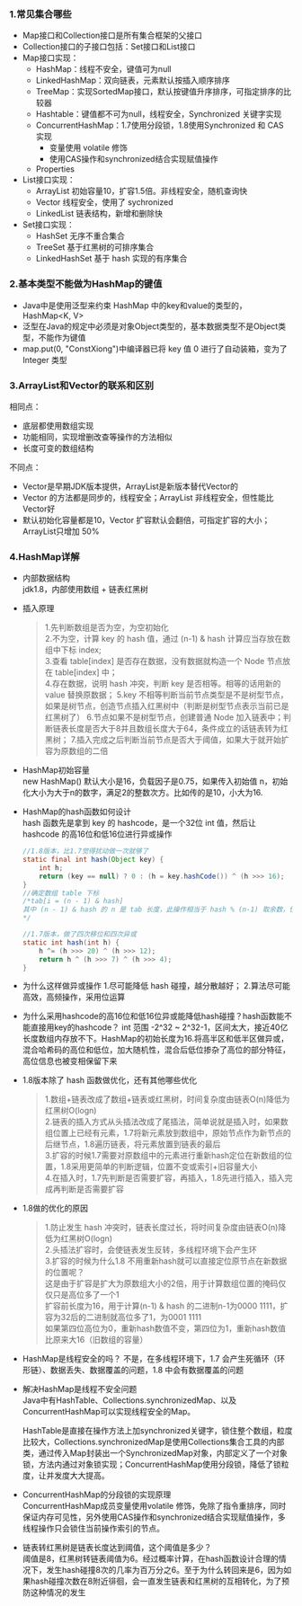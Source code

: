 
### 1.常见集合哪些  
- Map接口和Collection接口是所有集合框架的父接口
- Collection接口的子接口包括：Set接口和List接口
- Map接口实现：
    - HashMap：线程不安全，键值可为null
	- LinkedHashMap：双向链表，元素默认按插入顺序排序
	- TreeMap：实现SortedMap接口，默认按键值升序排序，可指定排序的比较器
	- Hashtable：键值都不可为null，线程安全，Synchronized 关键字实现
	- ConcurrentHashMap：1.7使用分段锁，1.8使用Synchronized 和 CAS 实现
        - 变量使用 volatile 修饰
        - 使用CAS操作和synchronized结合实现赋值操作
	- Properties
- List接口实现：
    - ArrayList 初始容量10，扩容1.5倍。非线程安全，随机查询快
    - Vector 线程安全，使用了 sychronized 
    - LinkedList 链表结构，新增和删除快
- Set接口实现：
	- HashSet 无序不重合集合
	- TreeSet 基于红黑树的可排序集合
    - LinkedHashSet 基于 hash 实现的有序集合

### 2.基本类型不能做为HashMap的键值
- Java中是使用泛型来约束 HashMap 中的key和value的类型的，HashMap<K, V>
- 泛型在Java的规定中必须是对象Object类型的，基本数据类型不是Object类型，不能作为键值
- map.put(0, "ConstXiong")中编译器已将 key 值 0 进行了自动装箱，变为了 Integer 类型

### 3.ArrayList和Vector的联系和区别  
相同点：
- 底层都使用数组实现
- 功能相同，实现增删改查等操作的方法相似
- 长度可变的数组结构
 
不同点：
- Vector是早期JDK版本提供，ArrayList是新版本替代Vector的
- Vector 的方法都是同步的，线程安全；ArrayList 非线程安全，但性能比Vector好
- 默认初始化容量都是10，Vector 扩容默认会翻倍，可指定扩容的大小；ArrayList只增加 50%

### 4.HashMap详解
- 内部数据结构  
    jdk1.8，内部使用数组 + 链表红黑树

- 插入原理  
    >1.先判断数组是否为空，为空初始化  
    2.不为空，计算 key 的 hash 值，通过 (n-1) & hash 计算应当存放在数组中下标 index;  
    3.查看 table[index] 是否存在数据，没有数据就构造一个 Node 节点放在 table[index] 中；  
    4.存在数据，说明 hash 冲突，判断 key 是否相等。相等的话用新的 value 替换原数据；
    5.key 不相等判断当前节点类型是不是树型节点，如果是树节点，创造节点插入红黑树中（判断是树型节点表示当前已是红黑树了）
    6.节点如果不是树型节点，创建普通 Node 加入链表中；判断链表长度是否大于8并且数组长度大于64，条件成立的话链表转为红黑树；
    7.插入完成之后判断当前节点是否大于阈值，如果大于就开始扩容为原数组的二倍

- HashMap初始容量  
    new HashMap() 默认大小是16，负载因子是0.75，如果传入初始值 n，初始化大小为大于n的数字，满足2的整数次方。比如传的是10，小大为16.

- HashMap的hash函数如何设计  
hash 函数先是拿到 key 的 hashcode，是一个32位 int 值，然后让 hashcode 的高16位和低16位进行异或操作
    ```java
    //1.8版本，比1.7觉得扰动做一次就够了
    static final int hash(Object key) {
        int h;
        return (key == null) ? 0 : (h = key.hashCode()) ^ (h >>> 16);
    }
    //确定数组 table 下标
    /*tab[i = (n - 1) & hash]
    其中 (n - 1) & hash 的 n 是 tab 长度，此操作相当于 hash % (n-1) 取余数，位运算计算比取余数快
    */

    //1.7版本，做了四次移位和四次异或
    static int hash(int h) {
        h ^= (h >>> 20) ^ (h >>> 12);
        return h ^ (h >>> 7) ^ (h >>> 4);
    }
    ```

- 为什么这样做异或操作
    1.尽可能降低 hash 碰撞，越分散越好；
    2.算法尽可能高效，高频操作，采用位运算

- 为什么采用hashcode的高16位和低16位异或能降低hash碰撞？hash函数能不能直接用key的hashcode？
int 范围 -2^32 ~ 2^32-1，区间太大，接近40亿长度数组内存放不下。HashMap的初始长度为16.将高半区和低半区做异或，混合哈希码的高位和低位，加大随机性，混合后低位掺杂了高位的部分特征，高位信息也被变相保留下来

- 1.8版本除了 hash 函数做优化，还有其他哪些优化  
    >1.数组+链表改成了数组+链表或红黑树，时间复杂度由链表O(n)降低为红黑树O(logn)  
    2.链表的插入方式从头插法改成了尾插法，简单说就是插入时，如果数组位置上已经有元素，1.7将新元素放到数组中，原始节点作为新节点的后继节点，1.8遍历链表，将元素放置到链表的最后  
    3.扩容的时候1.7需要对原数组中的元素进行重新hash定位在新数组的位置，1.8采用更简单的判断逻辑，位置不变或索引+旧容量大小  
    4.在插入时，1.7先判断是否需要扩容，再插入，1.8先进行插入，插入完成再判断是否需要扩容

- 1.8做的优化的原因  
    >1.防止发生 hash 冲突时，链表长度过长，将时间复杂度由链表O(n)降低为红黑树O(logn)  
    2.头插法扩容时，会使链表发生反转，多线程环境下会产生环  
    3.扩容的时候为什么1.8 不用重新hash就可以直接定位原节点在新数据的位置呢？  
    这是由于扩容是扩大为原数组大小的2倍，用于计算数组位置的掩码仅仅只是高位多了一个1  
    扩容前长度为16，用于计算(n-1) & hash 的二进制n-1为0000 1111，扩容为32后的二进制就高位多了1，为0001 1111  
    如果第四位高位为0，重新hash数值不变，第四位为1，重新hash数值比原来大16（旧数组的容量）

- HashMap是线程安全的吗？
不是，在多线程环境下，1.7 会产生死循环（环形链）、数据丢失、数据覆盖的问题，1.8 中会有数据覆盖的问题

- 解决HashMap是线程不安全问题  
    Java中有HashTable、Collections.synchronizedMap、以及ConcurrentHashMap可以实现线程安全的Map。

    HashTable是直接在操作方法上加synchronized关键字，锁住整个数组，粒度比较大，Collections.synchronizedMap是使用Collections集合工具的内部类，通过传入Map封装出一个SynchronizedMap对象，内部定义了一个对象锁，方法内通过对象锁实现；ConcurrentHashMap使用分段锁，降低了锁粒度，让并发度大大提高。

- ConcurrentHashMap的分段锁的实现原理  
ConcurrentHashMap成员变量使用volatile 修饰，免除了指令重排序，同时保证内存可见性，另外使用CAS操作和synchronized结合实现赋值操作，多线程操作只会锁住当前操作索引的节点。

- 链表转红黑树是链表长度达到阈值，这个阈值是多少？  
阈值是8，红黑树转链表阈值为6。经过概率计算，在hash函数设计合理的情况下，发生hash碰撞8次的几率为百万分之6。至于为什么转回来是6，因为如果hash碰撞次数在8附近徘徊，会一直发生链表和红黑树的互相转化，为了预防这种情况的发生
